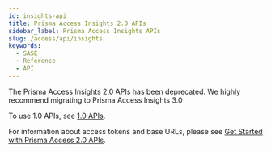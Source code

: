 ```yaml
---
id: insights-api
title: Prisma Access Insights 2.0 APIs
sidebar_label: Prisma Access Insights APIs
slug: /access/api/insights
keywords:
  - SASE
  - Reference
  - API
---
```


The Prisma Access Insights 2.0 APIs has been deprecated. We highly recommend migrating to Prisma Access Insights 3.0

To use 1.0 APIs, see [1.0 APIs](/access/api/insights/1.0).

For information about access tokens and base URLs, please see
[Get Started with Prisma Access 2.0 APIs](/access/docs/insights/getting_started-20).
